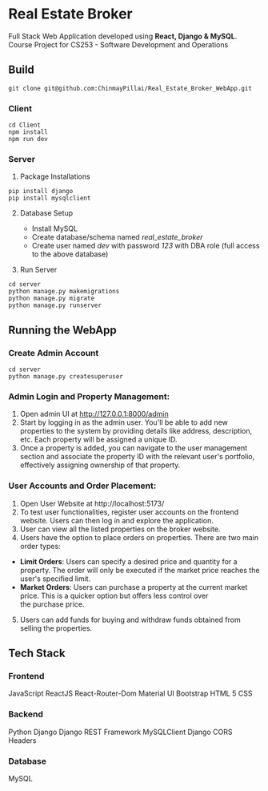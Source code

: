 # Real Estate Broker
Full Stack Web Application developed using **React, Django & MySQL**. Course Project for CS253 - Software Development and Operations

## Build

```
git clone git@github.com:ChinmayPillai/Real_Estate_Broker_WebApp.git
```

### Client 
```
cd Client
npm install
npm run dev
```

### Server

1. Package Installations
```
pip install django
pip install mysqlclient
```

2. Database Setup
    * Install MySQL
    * Create database/schema named *real_estate_broker*
    * Create user named *dev* with password *123* with DBA role (full access to the above database)

3. Run Server
```
cd server
python manage.py makemigrations
python manage.py migrate 
python manage.py runserver
```

## Running the WebApp

### Create Admin Account
```
cd server
python manage.py createsuperuser
```

### Admin Login and Property Management:

1. Open admin UI at http://127.0.0.1:8000/admin
2. Start by logging in as the admin user. You'll be able to add new properties to the system by providing details like address, description, etc. Each property will be assigned a unique ID.
3.   Once a property is added, you can navigate to the user management section and associate the property ID with the relevant user's portfolio, effectively assigning ownership of that property.

### User Accounts and Order Placement:

1. Open User Website at http://localhost:5173/
2. To test user functionalities, register user accounts on the frontend website. Users can then log in and explore the application.
3. User can view all the listed properties on the broker website.
4. Users have the option to place orders on properties. There are two main order types:

- **Limit Orders**: Users can specify a desired price and quantity for a property. The order will only be executed if the market price reaches the user's specified limit.
- **Market Orders**: Users can purchase a property at the current market price. This is a quicker option but offers less control over the purchase price.
5. Users can add funds for buying and withdraw funds obtained from selling the properties. 

## Tech Stack

### Frontend
JavaScript
ReactJS
React-Router-Dom
Material UI
Bootstrap
HTML 5
CSS


### Backend
Python
Django
Django REST Framework
MySQLClient
Django CORS Headers

### Database
MySQL
